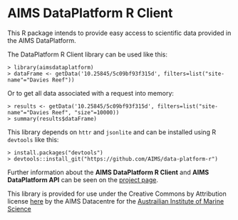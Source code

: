 
AIMS DataPlatform R Client
==========================

This R package intends to provide easy access to scientific data provided in the AIMS DataPlatform.

The DataPlatform R Client library can be used like this:

```
> library(aimsdataplatform)
> dataFrame <- getData('10.25845/5c09bf93f315d', filters=list("site-name"="Davies Reef"))

```
Or to get all data associated with a request into memory:

```
> results <- getData('10.25845/5c09bf93f315d', filters=list("site-name"="Davies Reef", "size"=10000))
> summary(results$dataFrame)

```

This library depends on `httr` and `jsonlite` and can be installed using R `devtools` like this:

```
> install.packages("devtools")
> devtools::install_git("https://github.com/AIMS/data-platform-r")

```

Further information about the __AIMS DataPlatform R Client__ and __AIMS DataPlatform API__ can be seen on the [project page](https://aims.github.io/data-platform-r).

This library is provided for use under the Creative Commons by Attribution license [here](https://creativecommons.org/licenses/by/3.0/au/legalcode) by the AIMS Datacentre for the [Austrailian Institute of Marine Science](https://www.aim.gov.au)


